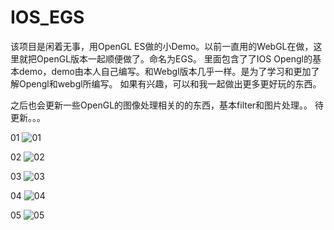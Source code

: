 # IOS_EGS
该项目是闲着无事，用OpenGL ES做的小Demo。以前一直用的WebGL在做，这里就把OpenGL版本一起顺便做了。命名为EGS。
里面包含了了IOS Opengl的基本demo，demo由本人自己编写。和Webgl版本几乎一样。是为了学习和更加了解Opengl和webgl所编写。
如果有兴趣，可以和我一起做出更多更好玩的东西。

之后也会更新一些OpenGL的图像处理相关的的东西，基本filter和图片处理。。
待更新。。。

01
![01](https://github.com/ixshells/IOS_EGS/blob/master/IOS_EGS/Image/1.jpg)

02
![02](https://github.com/ixshells/IOS_EGS/blob/master/IOS_EGS/Image/2.jpg)

03
![03](https://github.com/ixshells/IOS_EGS/blob/master/IOS_EGS/Image/3.jpg)

04
![04](https://github.com/ixshells/IOS_EGS/blob/master/IOS_EGS/Image/4.jpg)

05
![05](https://github.com/ixshells/IOS_EGS/blob/master/IOS_EGS/Image/5.jpg)